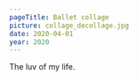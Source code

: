 ```yaml
---
pageTitle: Ballet collage
picture: collage_decollage.jpg
date: 2020-04-01
year: 2020
---
```


The luv of my life.